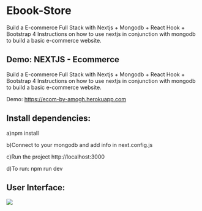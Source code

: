 # Ebook-Store
Build a E-commerce Full Stack with Nextjs + Mongodb + React Hook + Bootstrap 4 Instructions on how to use nextjs in conjunction with mongodb to build a basic e-commerce website.

## Demo: NEXTJS - Ecommerce
Build a E-commerce Full Stack with Nextjs + Mongodb + React Hook + Bootstrap 4 Instructions on how to use nextjs in conjunction with mongodb to build a basic e-commerce website.

Demo: https://ecom-by-amogh.herokuapp.com

## Install dependencies:
a)npm install

b)Connect to your mongodb and add info in next.config.js

c)Run the project http://localhost:3000

d)To run: npm run dev

## User Interface:

<img src="https://drive.google.com/file/d/1xGpqUdD2PeA7ZTxYbdT6wmPbclRGwgO1/view?usp=sharing">
